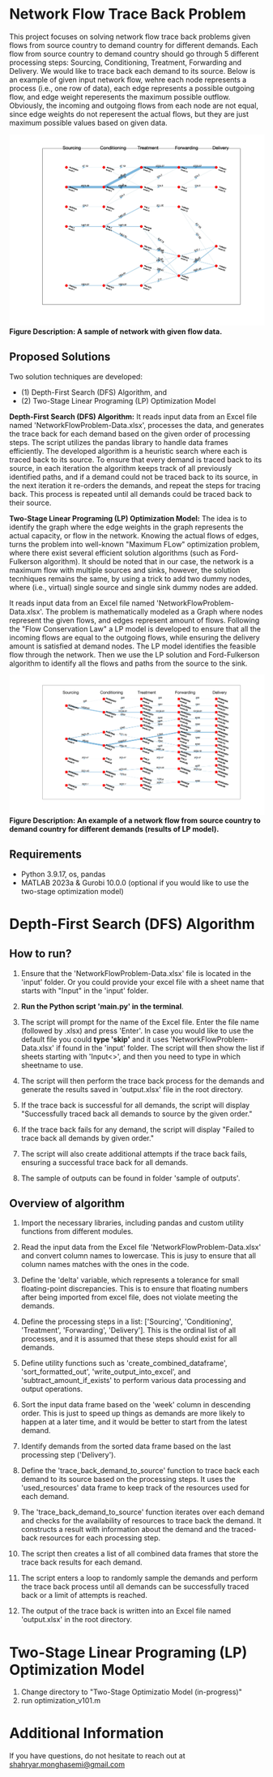 # Network Flow Trace Back Problem

This project focuses on solving network flow trace back problems given flows from source country to demand country for different demands. Each flow from source country to demand country should go through 5 different processing steps: Sourcing, Conditioning, Treatment, Forwarding and Delivery. We would like to trace back each demand to its source. Below is an example of given input network flow, wehre each node represents a process (i.e., one row of data), each edge represents a possible outgoing flow, and edge weight reperesents the maximum possible outflow. Obviously, the incoming and outgoing flows from each node are not equal, since edge weights do not reperesent the actual flows, but they are just maximum possible values based on given data.

![Network Flow Example](images/sampleGivenNetworkFlow.jpg)
**Figure Description: A sample of network with given flow data.**

## Proposed Solutions

Two solution techniques are developed:

- (1) Depth-First Search (DFS) Algorithm, and
- (2) Two-Stage Linear Programing (LP) Optimization Model

**Depth-First Search (DFS) Algorithm:** It reads input data from an Excel file named 'NetworkFlowProblem-Data.xlsx', processes the data, and generates the trace back for each demand based on the given order of processing steps. The script utilizes the pandas library to handle data frames efficiently. The developed algorithm is a heuristic search where each is traced back to its source. To ensure that every demand is traced back to its source, in each iteration the algorithm keeps track of all previously identified paths, and if a demand could not be traced back to its source, in the next iteration it re-orders the demands, and repeat the steps for tracing back. This process is repeated until all demands could be traced back to their source.

**Two-Stage Linear Programing (LP) Optimization Model:** The idea is to identify the graph where the edge weights in the graph represents the actual capacity, or flow in the network. Knowing the actual flows of edges, turns the problem into well-known "Maximum FLow" optimization problem, where there exist several efficient solution algorithms (such as Ford-Fulkerson algorithm). It should be noted that in our case, the network is a maximum flow with multiple sources and sinks, however, the solution tecnhiques remains the same, by using a trick to add two dummy nodes, where (i.e., virtual) single source and single sink dummy nodes are added.

It reads input data from an Excel file named 'NetworkFlowProblem-Data.xlsx'. The problem is mathematically modeled as a Graph where nodes represent the given flows, and edges represent amount of flows. Following the "Flow Conservation Law" a LP model is developed to ensure that all the incoming flows are equal to the outgoing flows, while ensuring the delivery amount is satisfied at demand nodes. The LP model identifies the feasible flow through the network. Then we use the LP solution and Ford-Fulkerson algorithm to identify all the flows and paths from the source to the sink.

![Network Flow Example](images/networkFlowExample.jpg)
**Figure Description: An example of a network flow from source country to demand country for different demands (results of LP model).**

## Requirements

- Python 3.9.17, os, pandas
- MATLAB 2023a & Gurobi 10.0.0 (optional if you would like to use the two-stage optimization model)

# Depth-First Search (DFS) Algorithm

## How to run?

1. Ensure that the 'NetworkFlowProblem-Data.xlsx' file is located in the 'input' folder. Or you could provide your excel file with a sheet name that starts with "Input" in the 'input' folder.

2. **Run the Python script 'main.py' in the terminal**.

3. The script will prompt for the name of the Excel file. Enter the file name (followed by .xlsx) and press 'Enter'. In case you would like to use the default file you could **type 'skip'** and it uses 'NetworkFlowProblem-Data.xlsx' if found in the 'input' folder. The script will then show the list if sheets starting with 'Input<>', and then you need to type in which sheetname to use.

4. The script will then perform the trace back process for the demands and generate the results saved in 'output.xlsx' file in the root directory.

5. If the trace back is successful for all demands, the script will display "Successfully traced back all demands to source by the given order."

6. If the trace back fails for any demand, the script will display "Failed to trace back all demands by given order."

7. The script will also create additional attempts if the trace back fails, ensuring a successful trace back for all demands.

8. The sample of outputs can be found in folder 'sample of outputs'.

## Overview of algorithm

1. Import the necessary libraries, including pandas and custom utility functions from different modules.

2. Read the input data from the Excel file 'NetworkFlowProblem-Data.xlsx' and convert column names to lowercase. This is jusy to ensure that all column names matches with the ones in the code.

3. Define the 'delta' variable, which represents a tolerance for small floating-point discrepancies. This is to ensure that floating numbers after being imported from excel file, does not violate meeting the demands.

4. Define the processing steps in a list: ['Sourcing', 'Conditioning', 'Treatment', 'Forwarding', 'Delivery']. This is the ordinal list of all processes, and it is assumed that these steps should exist for all demands.

5. Define utility functions such as 'create_combined_dataframe', 'sort_formatted_out', 'write_output_into_excel', and 'subtract_amount_if_exists' to perform various data processing and output operations.

6. Sort the input data frame based on the 'week' column in descending order. This is just to speed up things as demands are more likely to happen at a later time, and it would be better to start from the latest demand.

7. Identify demands from the sorted data frame based on the last processing step ('Delivery').

8. Define the 'trace_back_demand_to_source' function to trace back each demand to its source based on the processing steps. It uses the 'used_resources' data frame to keep track of the resources used for each demand.

9. The 'trace_back_demand_to_source' function iterates over each demand and checks for the availability of resources to trace back the demand. It constructs a result with information about the demand and the traced-back resources for each processing step.

10. The script then creates a list of all combined data frames that store the trace back results for each demand.

11. The script enters a loop to randomly sample the demands and perform the trace back process until all demands can be successfully traced back or a limit of attempts is reached.

12. The output of the trace back is written into an Excel file named 'output.xlsx' in the root directory.

# Two-Stage Linear Programing (LP) Optimization Model

1. Change directory to "Two-Stage Optimizatio Model (in-progress)"
2. run optimization_v101.m

# Additional Information

If you have questions, do not hesitate to reach out at shahryar.monghasemi@gmail.com
